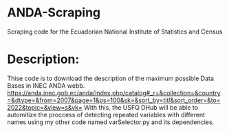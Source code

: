 # ANDA-Scraping
 Scraping code for the Ecuadorian National Institute of Statistics and Census


# Description:

Thise code is to download the description of the maximum possible Data Bases in INEC ANDA webb. https://anda.inec.gob.ec/anda/index.php/catalog#_r=&collection=&country=&dtype=&from=2007&page=1&ps=100&sk=&sort_by=titl&sort_order=&to=2022&topic=&view=s&vk=
With this, the USFQ DHub will be able to automitize the proccess of detecting repeated variables with different names using
my other code named varSelector.py and its dependencies.
